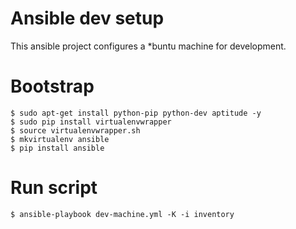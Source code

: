 Ansible dev setup
=================
This ansible project configures a *buntu machine for development.


Bootstrap
=========

	$ sudo apt-get install python-pip python-dev aptitude -y
	$ sudo pip install virtualenvwrapper
	$ source virtualenvwrapper.sh
	$ mkvirtualenv ansible
	$ pip install ansible


Run script
==========

    $ ansible-playbook dev-machine.yml -K -i inventory
